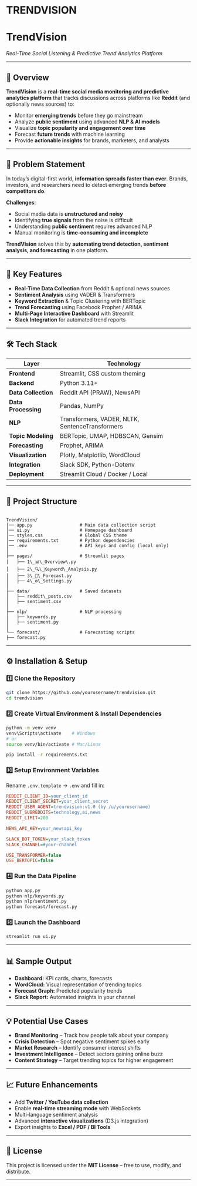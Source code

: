 # TRENDVISION

# **TrendVision**  
_Real-Time Social Listening & Predictive Trend Analytics Platform_  

---

## 📌 Overview  

**TrendVision** is a **real-time social media monitoring and predictive analytics platform** that tracks discussions across platforms like **Reddit** (and optionally news sources) to:  

- Monitor **emerging trends** before they go mainstream  
- Analyze **public sentiment** using advanced **NLP & AI models**  
- Visualize **topic popularity and engagement over time**  
- Forecast **future trends** with machine learning  
- Provide **actionable insights** for brands, marketers, and analysts  

---

## 🎯 Problem Statement  

In today’s digital-first world, **information spreads faster than ever**. Brands, investors, and researchers need to detect emerging trends **before competitors do**.  

**Challenges**:  
- Social media data is **unstructured and noisy**  
- Identifying **true signals** from the noise is difficult  
- Understanding **public sentiment** requires advanced NLP  
- Manual monitoring is **time-consuming and incomplete**  

**TrendVision** solves this by **automating trend detection, sentiment analysis, and forecasting** in one platform.  

---

## 🚀 Key Features  

- **Real-Time Data Collection** from Reddit & optional news sources  
- **Sentiment Analysis** using VADER & Transformers  
- **Keyword Extraction** & Topic Clustering with BERTopic  
- **Trend Forecasting** using Facebook Prophet / ARIMA  
- **Multi-Page Interactive Dashboard** with Streamlit  
- **Slack Integration** for automated trend reports  

---

## 🛠️ Tech Stack  

| Layer              | Technology |
|--------------------|------------|
| **Frontend**       | Streamlit, CSS custom theming |
| **Backend**        | Python 3.11+ |
| **Data Collection**| Reddit API (PRAW), NewsAPI |
| **Data Processing**| Pandas, NumPy |
| **NLP**            | Transformers, VADER, NLTK, SentenceTransformers |
| **Topic Modeling** | BERTopic, UMAP, HDBSCAN, Gensim |
| **Forecasting**    | Prophet, ARIMA |
| **Visualization**  | Plotly, Matplotlib, WordCloud |
| **Integration**    | Slack SDK, Python-Dotenv |
| **Deployment**     | Streamlit Cloud / Docker / Local |

---

## 📂 Project Structure  

```

TrendVision/
│── app.py                  # Main data collection script
│── ui.py                   # Homepage dashboard
│── styles.css              # Global CSS theme
│── requirements.txt        # Python dependencies
│── .env                    # API keys and config (local only)
│
├── pages/                  # Streamlit pages
│   ├── 1\_📊\_Overview\.py
│   ├── 2\_🔍\_Keyword\_Analysis.py
│   ├── 3\_🔮\_Forecast.py
│   ├── 4\_⚙️\_Settings.py
│
├── data/                   # Saved datasets
│   ├── reddit\_posts.csv
│   ├── sentiment.csv
│
├── nlp/                    # NLP processing
│   ├── keywords.py
│   ├── sentiment.py
│
└── forecast/               # Forecasting scripts
├── forecast.py

````

---

## ⚙️ Installation & Setup  

### 1️⃣ Clone the Repository  
```bash
git clone https://github.com/yourusername/trendvision.git
cd trendvision
````

### 2️⃣ Create Virtual Environment & Install Dependencies

```bash
python -m venv venv
venv\Scripts\activate    # Windows
# or
source venv/bin/activate # Mac/Linux

pip install -r requirements.txt
```

### 3️⃣ Setup Environment Variables

Rename `.env.template` → `.env` and fill in:

```ini
REDDIT_CLIENT_ID=your_client_id
REDDIT_CLIENT_SECRET=your_client_secret
REDDIT_USER_AGENT=trendvision:v1.0 (by /u/yourusername)
REDDIT_SUBREDDITS=technology,ai,news
REDDIT_LIMIT=200

NEWS_API_KEY=your_newsapi_key

SLACK_BOT_TOKEN=your_slack_token
SLACK_CHANNEL=#your-channel

USE_TRANSFORMER=false
USE_BERTOPIC=false
```

### 4️⃣ Run the Data Pipeline

```bash
python app.py
python nlp/keywords.py
python nlp/sentiment.py
python forecast/forecast.py
```

### 5️⃣ Launch the Dashboard

```bash
streamlit run ui.py
```

---

## 📊 Sample Output

* **Dashboard:** KPI cards, charts, forecasts
* **WordCloud:** Visual representation of trending topics
* **Forecast Graph:** Predicted popularity trends
* **Slack Report:** Automated insights in your channel

---

## 💡 Potential Use Cases

* **Brand Monitoring** – Track how people talk about your company
* **Crisis Detection** – Spot negative sentiment spikes early
* **Market Research** – Identify consumer interest shifts
* **Investment Intelligence** – Detect sectors gaining online buzz
* **Content Strategy** – Target trending topics for higher engagement

---

## 📈 Future Enhancements

* Add **Twitter / YouTube data collection**
* Enable **real-time streaming mode** with WebSockets
* Multi-language sentiment analysis
* Advanced **interactive visualizations** (D3.js integration)
* Export insights to **Excel / PDF / BI Tools**

---

## 📜 License

This project is licensed under the **MIT License** – free to use, modify, and distribute.

---




